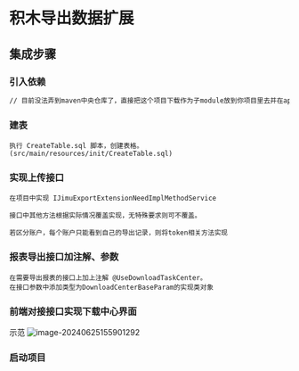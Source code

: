 # 积木导出数据扩展

## 集成步骤

### 引入依赖

```xml
// 目前没法弄到maven中央仓库了，直接把这个项目下载作为子module放到你项目里去并在api接口所在项目引入这个项目依赖(pom.xml)即可
```

### 建表

    执行 CreateTable.sql 脚本，创建表格。
    (src/main/resources/init/CreateTable.sql)

### 实现上传接口

    在项目中实现 IJimuExportExtensionNeedImplMethodService

    接口中其他方法根据实际情况覆盖实现，无特殊要求则可不覆盖。

    若区分账户，每个账户只能看到自己的导出记录，则将token相关方法实现

### 报表导出接口加注解、参数

    在需要导出报表的接口上加上注解 @UseDownloadTaskCenter。
    在接口参数中添加类型为DownloadCenterBaseParam的实现类对象

### 前端对接接口实现下载中心界面

示范
![image-20240625155901292](https://chpic.oss-cn-shanghai.aliyuncs.com/202406251559645.png)

### 启动项目
